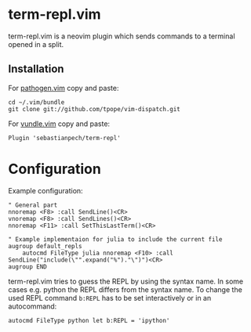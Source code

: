 # term-repl.vim
term-repl.vim is a neovim plugin which sends commands to a terminal opened in a
split. 

## Installation
For [pathogen.vim](https://github.com/tpope/vim-pathogen) copy and paste:

    cd ~/.vim/bundle
    git clone git://github.com/tpope/vim-dispatch.git

For [vundle.vim](https://github.com/VundleVim/Vundle.vim) copy and paste:

    Plugin 'sebastianpech/term-repl'

# Configuration
Example configuration:

    " General part
    nnoremap <F8> :call SendLine()<CR>
    vnoremap <F8> :call SendLines()<CR>
    nnoremap <F11> :call SetThisLastTerm()<CR>

    " Example implementaion for julia to include the current file
    augroup default_repls
        autocmd FileType julia nnoremap <F10> :call SendLine("include(\"".expand("%")."\")")<CR>
    augroup END

term-repl.vim tries to guess the REPL by using the syntax name. In some cases
e.g. python the REPL differs from the syntax name. To change the used REPL
command `b:REPL` has to be set interactively or in an autocommand:

    autocmd FileType python let b:REPL = 'ipython'
